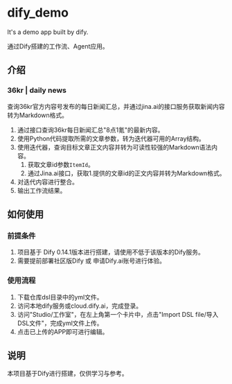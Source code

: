 # dify_demo
It's a demo app built by dify.

通过Dify搭建的工作流、Agent应用。

## 介绍
### 36kr | daily news
查询36kr官方内容号发布的每日新闻汇总，并通过jina.ai的接口服务获取新闻内容转为Markdown格式。

1. 通过接口查询36kr每日新闻汇总"8点1氪"的最新内容。
2. 使用Python代码提取所需的文章参数，转为迭代器可用的Array结构。
3. 使用迭代器，查询目标文章正文内容并转为可读性较强的Markdown语法内容。
	1. 获取文章id参数`ItemId`。
	2. 通过Jina.ai接口，获取1.提供的文章id的正文内容并转为Markdown格式。
4. 对迭代内容进行整合。
5. 输出工作流结果。

## 如何使用
### 前提条件
1. 项目基于 Dify 0.14.1版本进行搭建，请使用不低于该版本的Dify服务。
2. 需要提前部署社区版Dify 或 申请Dify.ai账号进行体验。

### 使用流程
1. 下载仓库dsl目录中的yml文件。
2. 访问本地dify服务或cloud.dify.ai，完成登录。
3. 访问"Studio/工作室"，在左上角第一个卡片中，点击"Import DSL file/导入DSL文件"，完成yml文件上传。
4. 点击已上传的APP即可进行编辑。

## 说明
本项目基于Dify进行搭建，仅供学习与参考。